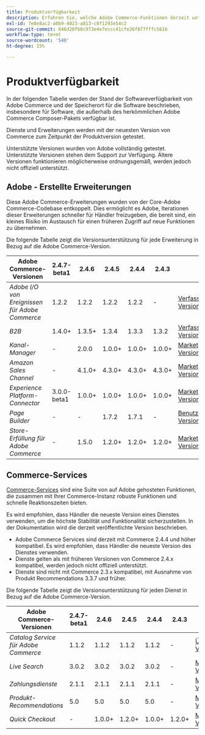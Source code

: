 ```yaml
---
title: Produktverfügbarkeit
description: Erfahren Sie, welche Adobe Commerce-Funktionen derzeit unterstützt werden, und überprüfen Sie deren Kompatibilität mit bestimmten Adobe Commerce-Versionen.
exl-id: 7e8e8ac2-a0b9-4023-a813-c0f1293e54c2
source-git-commit: 846d20fb0c973e4e7eccc41cfe26f877fffc561b
workflow-type: tm+mt
source-wordcount: '540'
ht-degree: 15%

---
```


# Produktverfügbarkeit

In der folgenden Tabelle werden der Stand der Softwareverfügbarkeit von Adobe Commerce und der Speicherort für die Software beschrieben, insbesondere für Software, die außerhalb des herkömmlichen Adobe Commerce Composer-Pakets verfügbar ist.

Dienste und Erweiterungen werden mit der neuesten Version von Commerce zum Zeitpunkt der Produktversion getestet.

Unterstützte Versionen wurden von Adobe vollständig getestet. Unterstützte Versionen stehen dem Support zur Verfügung. Ältere Versionen funktionieren möglicherweise ordnungsgemäß, werden jedoch nicht offiziell unterstützt.

## Adobe - Erstellte Erweiterungen

Diese Adobe Commerce-Erweiterungen wurden von der Core-Adobe Commerce-Codebase entkoppelt. Dies ermöglicht es Adobe, Iterationen dieser Erweiterungen schneller für Händler freizugeben, die bereit sind, ein kleines Risiko im Austausch für einen früheren Zugriff auf neue Funktionen zu übernehmen.

Die folgende Tabelle zeigt die Versionsunterstützung für jede Erweiterung in Bezug auf die Adobe Commerce-Version.

| **Adobe Commerce-Versionen** | 2.4.7-beta1 | 2.4.6 | 2.4.5 | 2.4.4 | 2.4.3 |                                                                                                                                                                                                                                          |
|----------------------------------------|-------------|--------|--------|--------|--------|------------------------------------------------------------------------------------------------------------------------------------------------------------------------------------------------------------------------------------------|
| _Adobe I/O von Ereignissen für Adobe Commerce_ | 1.2.2 | 1.2.2 | 1.2.2 | 1.2.2 | - | [Verfasser](https://developer.adobe.com/commerce/events/get-started/installation/) <br/>[Versionshinweise](https://developer.adobe.com/commerce/events/get-started/release-notes/) |
| _B2B_ | 1.4.0+ | 1.3.5+ | 1.3.4 | 1.3.3 | 1.3.2 | [Verfasser](https://experienceleague.adobe.com/docs/commerce-admin/b2b/install.html) <br/> [Versionshinweise](https://experienceleague.adobe.com/docs/commerce-admin/b2b/release-notes.html) |
| _Kanal-Manager_ | - | 2.0.0 | 1.0.0+ | 1.0.0+ | 1.0.0+ | [Marketplace](https://commercemarketplace.adobe.com/magento-channel-manager.html)<br/> [Versionshinweise](https://experienceleague.adobe.com/docs/commerce-channels/channel-manager/release-notes.html) |
| _Amazon Sales Channel_ | - | 4.1.0+ | 4.3.0+ | 4.3.0+ | 4.3.0+ | [Marketplace](https://commercemarketplace.adobe.com/magento-module-amazon.html)<br/> [Versionshinweise](https://experienceleague.adobe.com/docs/commerce-channels/amazon/release-notes.html) |
| _Experience Platform-Connector_ | 3.0.0-beta1 | 1.0.0+ | 1.0.0+ | 1.0.0+ | 1.0.0+ | [Marketplace](https://commercemarketplace.adobe.com/magento-experience-platform-connector.html)<br/>[Versionshinweise](https://experienceleague.adobe.com/docs/commerce-merchant-services/experience-platform-connector/release-notes.html) |
| _Page Builder_ | - | - | 1.7.2 | 1.7.1 | - | [Benutzerhandbuch](https://experienceleague.adobe.com/docs/commerce-admin/page-builder/guide-overview.html)<br/> [Versionshinweise](https://experienceleague.adobe.com/docs/commerce-admin/page-builder/release-notes.html) |              |
| _Store-Erfüllung für Adobe Commerce_ | - | 1.5.0 | 1.2.0+ | 1.2.0+ | 1.2.0+ | [Marketplace](https://commercemarketplace.adobe.com/store-fulfillment-magento-walmart.html)<br/> [Versionshinweise](https://experienceleague.adobe.com/docs/commerce-merchant-services/store-fulfillment/release-notes.html) |

## Commerce-Services

[Commerce-Services](https://experienceleague.adobe.com/docs/commerce-merchant-services/user-guides/home.html) sind eine Suite von auf Adobe gehosteten Funktionen, die zusammen mit Ihrer Commerce-Instanz robuste Funktionen und schnelle Reaktionszeiten bieten.

Es wird empfohlen, dass Händler die neueste Version eines Dienstes verwenden, um die höchste Stabilität und Funktionalität sicherzustellen. In der Dokumentation wird die derzeit veröffentlichte Version beschrieben.

* Adobe Commerce Services sind derzeit mit Commerce 2.4.4 und höher kompatibel. Es wird empfohlen, dass Händler die neueste Version des Dienstes verwenden.
* Dienste gelten als mit früheren Versionen von Commerce 2.4.x kompatibel, werden jedoch nicht offiziell unterstützt.
* Dienste sind nicht mit Commerce 2.3.x kompatibel, mit Ausnahme von Produkt Recommendations 3.3.7 und früher.

Die folgende Tabelle zeigt die Versionsunterstützung für jeden Dienst in Bezug auf die Adobe Commerce-Version.

| **Adobe Commerce-Versionen** | 2.4.7-beta1 | 2.4.6 | 2.4.5 | 2.4.4 | 2.4.3 |                                                                                                                                                                                                                                                |
|--------------------------------------|-------------|--------|--------|--------|--------|------------------------------------------------------------------------------------------------------------------------------------------------------------------------------------------------------------------------------------------------|
| _Catalog Service für Adobe Commerce_ | 1.1.2 | 1.1.2 | 1.1.2 | 1.1.2 | - | [Übersicht](https://experienceleague.adobe.com/docs/commerce-merchant-services/catalog-service/guide-overview.html)<br/> [Versionshinweise](https://experienceleague.adobe.com/docs/commerce-merchant-services/catalog-service/release-notes.html) |
| _Live Search_ | 3.0.2 | 3.0.2 | 3.0.2 | 3.0.2 | - | [Marketplace](https://commercemarketplace.adobe.com/magento-live-search.html)<br/>[Versionshinweise](https://experienceleague.adobe.com/docs/commerce-merchant-services/live-search/release-notes.html) |
| _Zahlungsdienste_ | 2.1.1 | 2.1.1 | 2.1.1 | 2.1.1 | - | [Marketplace](https://commercemarketplace.adobe.com/magento-payment-services.html)<br/> [Versionshinweise](https://experienceleague.adobe.com/docs/commerce-merchant-services/payment-services/release-notes.html) |
| _Produkt-Recommendations_ | 5.0 | 5.0 | 5.0 | 5.0 | - | [Marketplace](https://commercemarketplace.adobe.com/magento-product-recommendations.html)<br/> [Versionshinweise](https://experienceleague.adobe.com/docs/commerce-merchant-services/product-recommendations/release-notes.html) |
| _Quick Checkout_ | - | 1.0.0+ | 1.2.0+ | 1.0.0+ | 1.2.0+ | [Marketplace](https://commercemarketplace.adobe.com/magento-quick-checkout.html)<br/> [Versionshinweise](https://experienceleague.adobe.com/docs/commerce-merchant-services/product-recommendations/release-notes.html) |
